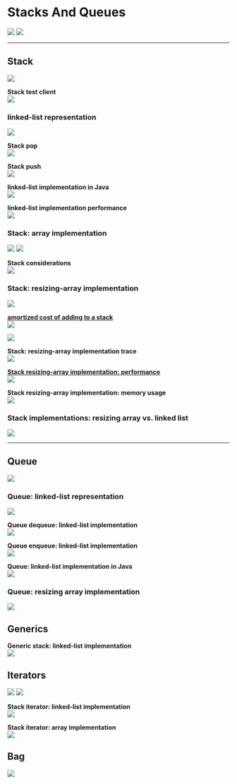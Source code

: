 # Stacks And Queues
![](media/14842969313073.jpg)
![](media/14842987471795.jpg)

-----------------------------------------------------------------------

## Stack
![](media/14842988164549.jpg)

**Stack test client**<br>
![](media/14842988614727.jpg)

### linked-list representation
![](media/14842991534908.jpg)

**Stack pop**<br>
![](media/14842991632946.jpg)

**Stack push**<br>
![](media/14842992709364.jpg)

**linked-list implementation in Java**<br>
![](media/14842993537051.jpg)

**linked-list implementation performance**<br>
![](media/14842994350524.jpg)

### Stack: array implementation
![](media/14842994852648.jpg)
![](media/14842994949767.jpg)

**Stack considerations**<br>
![](media/14842995249146.jpg)

### Stack: resizing-array implementation
![](media/14843856894973.jpg)

[**amortized cost of adding to a stack**](https://github.com/linbojin/algorithms/blob/master/doc/01-AnalysisOfAlgorithms.md#amortized-cost-analysis)<br>![](media/14843859673173.jpg)

![](media/14843860268697.jpg)

**Stack: resizing-array implementation trace**<br>
![](media/14843861014944.jpg)

[**Stack resizing-array implementation: performance**](https://github.com/linbojin/algorithms/blob/master/doc/01-AnalysisOfAlgorithms.md#amortized-cost-analysis)<br>![](media/14843861738486.jpg)

**Stack resizing-array implementation: memory usage**<br>
![](media/14843862454944.jpg)

### Stack implementations: resizing array vs. linked list
![](media/14843863971332.jpg)

-----------------------------------------------------------------------

## Queue
![](media/14843886141066.jpg)

### Queue: linked-list representation
![](media/14843886374419.jpg)

**Queue dequeue: linked-list implementation**<br>
![](media/14843886843623.jpg)

**Queue enqueue: linked-list implementation**<br>
![](media/14843888528365.jpg)

**Queue: linked-list implementation in Java**<br>
![](media/14843888935976.jpg)

### Queue: resizing array implementation
![](media/14843889277495.jpg)


## Generics
**Generic stack: linked-list implementation**<br>
![](media/14843895129263.jpg)

## Iterators
![](media/14843895606237.jpg)
![](media/14843895787667.jpg)

**Stack iterator: linked-list implementation**<br>
![](media/14843896591073.jpg)

**Stack iterator: array implementation**<br>
![](media/14843896839812.jpg)

## Bag
![](media/14844058531156.jpg)


